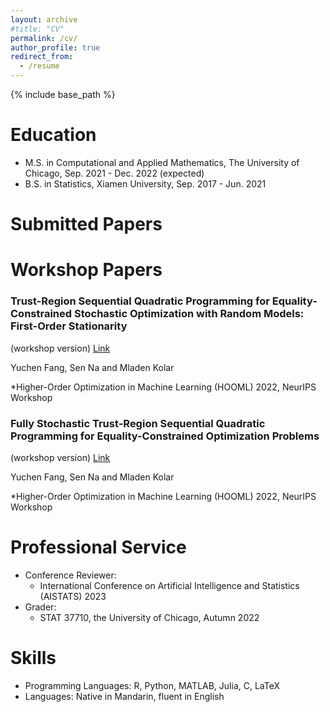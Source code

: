 ```yaml
---
layout: archive
#title: "CV"
permalink: /cv/
author_profile: true
redirect_from:
  - /resume
---
```


{% include base_path %}

Education
======
* M.S. in Computational and Applied Mathematics, The University of Chicago, Sep. 2021 - Dec. 2022 (expected)
* B.S. in Statistics, Xiamen University, Sep. 2017 - Jun. 2021


Submitted Papers
======



  
Workshop Papers
======
### Trust-Region Sequential Quadratic Programming for Equality-Constrained Stochastic Optimization with Random Models: First-Order Stationarity 
(workshop version) [Link](https://www.dropbox.com/s/385ch07gldbrier/HOOWorkshop_TR-SQP-STORM_First_Order_Stationarity.pdf?dl=0)

Yuchen Fang, Sen Na and Mladen Kolar

*Higher-Order Optimization in Machine Learning (HOOML) 2022, NeurIPS Workshop

### Fully Stochastic Trust-Region Sequential Quadratic Programming for Equality-Constrained Optimization Problems 
(workshop version) [Link](https://www.dropbox.com/s/fkkajoy3ue3o4ix/HOOWorkshop_TR-StoSQP.pdf?dl=0)

Yuchen Fang, Sen Na and Mladen Kolar

*Higher-Order Optimization in Machine Learning (HOOML) 2022, NeurIPS Workshop

Professional Service
======
* Conference Reviewer: 
  * International Conference on Artificial Intelligence and Statistics (AISTATS) 2023
* Grader:
  * STAT 37710, the University of Chicago, Autumn 2022

Skills
====
* Programming Languages: R, Python, MATLAB, Julia, C, LaTeX
* Languages: Native in Mandarin, fluent in English
